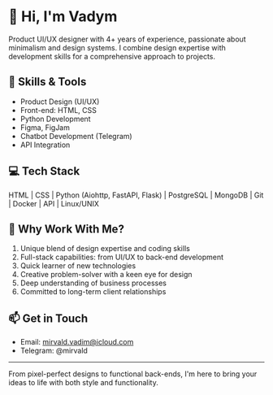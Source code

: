 # 👋 Hi, I'm Vadym

Product UI/UX designer with 4+ years of experience, passionate about minimalism and design systems. I combine design expertise with development skills for a comprehensive approach to projects.

## 🔧 Skills & Tools
- Product Design (UI/UX)
- Front-end: HTML, CSS
- Python Development
- Figma, FigJam
- Chatbot Development (Telegram)
- API Integration

## 💻 Tech Stack
HTML | CSS | Python (Aiohttp, FastAPI, Flask) | PostgreSQL | MongoDB | Git | Docker | API | Linux/UNIX

## 🌟 Why Work With Me?
1. Unique blend of design expertise and coding skills
2. Full-stack capabilities: from UI/UX to back-end development
3. Quick learner of new technologies
4. Creative problem-solver with a keen eye for design
5. Deep understanding of business processes
6. Committed to long-term client relationships

## 📫 Get in Touch
- Email: mirvald.vadim@icloud.com
- Telegram: @mirvald

---
From pixel-perfect designs to functional back-ends, I'm here to bring your ideas to life with both style and functionality.
